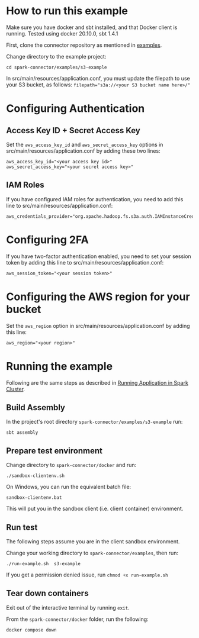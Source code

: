 # How to run this example

Make sure you have docker and sbt installed, and that Docker client is running. Tested using docker 20.10.0, sbt 1.4.1

First, clone the connector repository as mentioned in [examples](/examples/README.md).

Change directory to the example project:

```
cd spark-connector/examples/s3-example
```

In src/main/resources/application.conf, you must update the filepath to use your S3 bucket, as follows:
`filepath="s3a://<your S3 bucket name here>/"`

# Configuring Authentication

## Access Key ID + Secret Access Key

Set the `aws_access_key_id` and `aws_secret_access_key` options in src/main/resources/application.conf by adding these two lines:

```
aws_access_key_id="<your access key id>"
aws_secret_access_key="<your secret access key>"
```

## IAM Roles

If you have configured IAM roles for authentication, you need to add this line to src/main/resources/application.conf:
```
aws_credentials_provider="org.apache.hadoop.fs.s3a.auth.IAMInstanceCredentialsProvider"
```

# Configuring 2FA

If you have two-factor authentication enabled, you need to set your session token by adding this line to src/main/resources/application.conf:
```
aws_session_token="<your session token>"
```

# Configuring the AWS region for your bucket

Set the `aws_region` option in src/main/resources/application.conf by adding this line:
```
aws_region="<your region>"
```

# Running the example

Following are the same steps as described in [Running Application in Spark Cluster](/examples/README.md#running-application-in-spark-cluster).
## Build Assembly

In the project's root directory `spark-connector/examples/s3-example` run:

```
sbt assembly
```

## Prepare test environment

Change directory to `spark-connector/docker` and run:

```
./sandbox-clientenv.sh
```
On Windows, you can run the equivalent batch file:

```
sandbox-clientenv.bat
```

This will put you in the sandbox client (i.e. client container) environment.

## Run test

The following steps assume you are in the client sandbox environment.

Change your working directory to `spark-connector/examples`, then run:

```
./run-example.sh  s3-example
```

If you get a permission denied issue, run `chmod +x run-example.sh`

## Tear down containers

Exit out of the interactive terminal by running `exit`. 

From the `spark-connector/docker` folder, run the following:

```
docker compose down
```